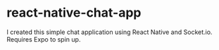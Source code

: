 # react-native-chat-app

I created this simple chat application using React Native and Socket.io. Requires Expo to spin up.